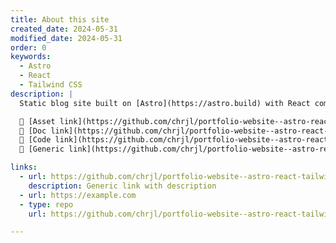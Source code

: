 ```yaml
---
title: About this site
created_date: 2024-05-31
modified_date: 2024-05-31
order: 0
keywords:
  - Astro
  - React
  - Tailwind CSS
description: |
  Static blog site built on [Astro](https://astro.build) with React components and Tailwind CSS responsive layouts and styling.

   [Asset link](https://github.com/chrjl/portfolio-website--astro-react-tailwind)  
   [Doc link](https://github.com/chrjl/portfolio-website--astro-react-tailwind)  
   [Code link](https://github.com/chrjl/portfolio-website--astro-react-tailwind)  
   [Generic link](https://github.com/chrjl/portfolio-website--astro-react-tailwind)

links:
  - url: https://github.com/chrjl/portfolio-website--astro-react-tailwind
    description: Generic link with description
  - url: https://example.com
  - type: repo
    url: https://github.com/chrjl/portfolio-website--astro-react-tailwind

---
```

